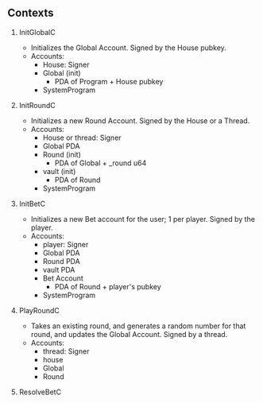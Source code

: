 ## Contexts

1. InitGlobalC
    - Initializes the Global Account. Signed by the House pubkey.
    - Accounts:
        - House: Signer
        - Global (init)
            - PDA of Program + House pubkey
        - SystemProgram
        
2. InitRoundC
    - Initializes a new Round Account. Signed by the House or a Thread.
    - Accounts:
        - House or thread: Signer
        - Global PDA
        - Round (init)
            - PDA of Global + _round u64
        - vault (init)
            - PDA of Round
        - SystemProgram

3. InitBetC
    - Initializes a new Bet account for the user; 1 per player. Signed by the player.
    - Accounts:
        - player: Signer
        - Global PDA
        - Round PDA
        - vault PDA 
        - Bet Account
            - PDA of Round + player's pubkey
        - SystemProgram

4. PlayRoundC
    - Takes an existing round, and generates a random number for that round, and updates the Global Account. Signed by a thread.
    - Accounts:
        - thread: Signer
        - house
        - Global
        - Round

5. ResolveBetC


